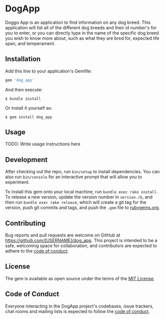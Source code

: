 # DogApp

Doggo App is an application to find information on any dog breed. This application will list all of the different dog breeds and their id number's for you to enter, or you can directly type in the name of the specific dog breed you wish to know more about, such as what they are bred for, expected life span, and temperament.

## Installation

Add this line to your application's Gemfile:

```ruby
gem 'dog_app'
```

And then execute:

    $ bundle install

Or install it yourself as:

    $ gem install dog_app

## Usage

TODO: Write usage instructions here

## Development

After checking out the repo, run `bin/setup` to install dependencies. You can also run `bin/console` for an interactive prompt that will allow you to experiment.

To install this gem onto your local machine, run `bundle exec rake install`. To release a new version, update the version number in `version.rb`, and then run `bundle exec rake release`, which will create a git tag for the version, push git commits and tags, and push the `.gem` file to [rubygems.org](https://rubygems.org).

## Contributing

Bug reports and pull requests are welcome on GitHub at https://github.com/[USERNAME]/dog_app. This project is intended to be a safe, welcoming space for collaboration, and contributors are expected to adhere to the [code of conduct](https://github.com/[USERNAME]/dog_app/blob/master/CODE_OF_CONDUCT.md).

## License

The gem is available as open source under the terms of the [MIT License](https://opensource.org/licenses/MIT).

## Code of Conduct

Everyone interacting in the DogApp project's codebases, issue trackers, chat rooms and mailing lists is expected to follow the [code of conduct](https://github.com/[USERNAME]/dog_app/blob/master/CODE_OF_CONDUCT.md).
